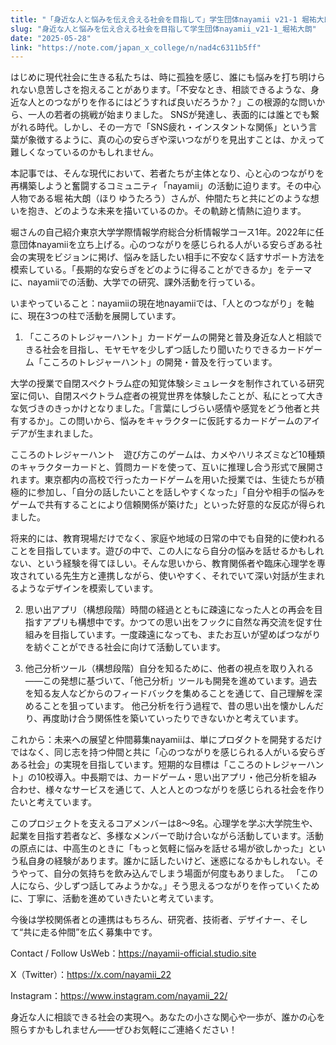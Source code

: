 ```yaml
---
title: "「身近な人と悩みを伝え合える社会を目指して」学生団体nayamii v21-1 堀祐大朗"
slug: "身近な人と悩みを伝え合える社会を目指して学生団体nayamii_v21-1_堀祐大朗"
date: "2025-05-28"
link: "https://note.com/japan_x_college/n/nad4c6311b5ff"
---
```


はじめに現代社会に生きる私たちは、時に孤独を感じ、誰にも悩みを打ち明けられない息苦しさを抱えることがあります。「不安なとき、相談できるような、身近な人とのつながりを作るにはどうすれば良いだろうか？」この根源的な問いから、一人の若者の挑戦が始まりました。
SNSが発達し、表面的には誰とでも繋がれる時代。しかし、その一方で「SNS疲れ・インスタントな関係」という言葉が象徴するように、真の心の安らぎや深いつながりを見出すことは、かえって難しくなっているのかもしれません。

本記事では、そんな現代において、若者たちが主体となり、心と心のつながりを再構築しようと奮闘するコミュニティ「nayamii」の活動に迫ります。その中心人物である堀 祐大朗（ほり ゆうたろう）さんが、仲間たちと共にどのような想いを抱き、どのような未来を描いているのか。その軌跡と情熱に迫ります。

堀さんの自己紹介東京大学学際情報学府総合分析情報学コース1年。2022年に任意団体nayamiiを立ち上げる。心のつながりを感じられる人がいる安らぎある社会の実現をビジョンに掲げ、悩みを話したい相手に不安なく話すサポート方法を模索している。「長期的な安らぎをどのように得ることができるか」をテーマに、nayamiiでの活動、大学での研究、課外活動を行っている。

いまやっていること：nayamiiの現在地nayamiiでは、「人とのつながり」を軸に、現在3つの柱で活動を展開しています。

1. 「こころのトレジャーハント」カードゲームの開発と普及身近な人と相談できる社会を目指し、モヤモヤを少しずつ話したり聞いたりできるカードゲーム「こころのトレジャーハント」の開発・普及を行っています。

大学の授業で自閉スペクトラム症の知覚体験シミュレータを制作されている研究室に伺い、自閉スペクトラム症者の視覚世界を体験したことが、私にとって大きな気づきのきっかけとなりました。「言葉にしづらい感情や感覚をどう他者と共有するか」。この問いから、悩みをキャラクターに仮託するカードゲームのアイデアが生まれました。

こころのトレジャーハント　遊び方このゲームは、カメやハリネズミなど10種類のキャラクターカードと、質問カードを使って、互いに推理し合う形式で展開されます。東京都内の高校で行ったカードゲームを用いた授業では、生徒たちが積極的に参加し、「自分の話したいことを話しやすくなった」「自分や相手の悩みをゲームで共有することにより信頼関係が築けた」といった好意的な反応が得られました。

将来的には、教育現場だけでなく、家庭や地域の日常の中でも自発的に使われることを目指しています。遊びの中で、この人になら自分の悩みを話せるかもしれない、という経験を得てほしい。そんな思いから、教育関係者や臨床心理学を専攻されている先生方と連携しながら、使いやすく、それでいて深い対話が生まれるようなデザインを模索しています。

2. 思い出アプリ（構想段階）時間の経過とともに疎遠になった人との再会を目指すアプリも構想中です。かつての思い出をフックに自然な再交流を促す仕組みを目指しています。一度疎遠になっても、またお互いが望めばつながりを紡ぐことができる社会に向けて活動しています。

3. 他己分析ツール（構想段階）自分を知るために、他者の視点を取り入れる——この発想に基づいて、「他己分析」ツールも開発を進めています。過去を知る友人などからのフィードバックを集めることを通じて、自己理解を深めることを狙っています。 他己分析を行う過程で、昔の思い出を懐かしんだり、再度助け合う関係性を築いていったりできないかと考えています。

これから：未来への展望と仲間募集nayamiiは、単にプロダクトを開発するだけではなく、同じ志を持つ仲間と共に「心のつながりを感じられる人がいる安らぎある社会」の実現を目指しています。短期的な目標は「こころのトレジャーハント」の10校導入。中長期では、カードゲーム・思い出アプリ・他己分析を組み合わせ、様々なサービスを通じて、人と人とのつながりを感じられる社会を作りたいと考えています。

このプロジェクトを支えるコアメンバーは8〜9名。心理学を学ぶ大学院生や、起業を目指す若者など、多様なメンバーで助け合いながら活動しています。活動の原点には、中高生のときに「もっと気軽に悩みを話せる場が欲しかった」という私自身の経験があります。誰かに話したいけど、迷惑になるかもしれない。そうやって、自分の気持ちを飲み込んでしまう場面が何度もありました。 「この人になら、少しずつ話してみようかな。」そう思えるつながりを作っていくために、丁寧に、活動を進めていきたいと考えています。

今後は学校関係者との連携はもちろん、研究者、技術者、デザイナー、そして“共に走る仲間”を広く募集中です。

Contact / Follow UsWeb：https://nayamii-official.studio.site

X（Twitter）：https://x.com/nayamii_22

Instagram：https://www.instagram.com/nayamii_22/




身近な人に相談できる社会の実現へ。あなたの小さな関心や一歩が、誰かの心を照らすかもしれません——ぜひお気軽にご連絡ください！